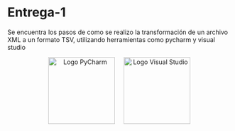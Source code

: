 # Entrega-1
Se encuentra los pasos de como se realizo la transformación de  un archivo XML  a un formato TSV, utilizando herramientas como pycharm y visual studio 
<p align="center">
  <img src="https://resources.jetbrains.com/storage/products/pycharm/img/meta/pycharm_logo_300x300.png" alt="Logo PyCharm" width="150px" height="150px" />
  &nbsp;&nbsp;&nbsp;
  <img src="https://visualstudio.microsoft.com/wp-content/uploads/2021/10/Product-Icon.svg" alt="Logo Visual Studio" width="150px" height="150px" />
</p>


